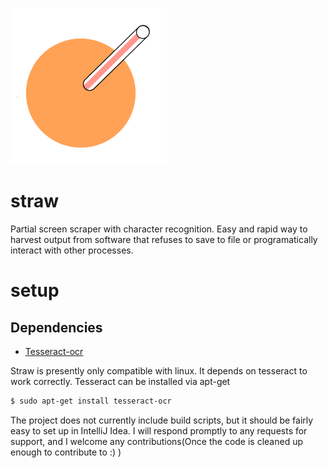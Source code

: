 ![alt text](https://github.com/balisujohn/straw/blob/master/strawlogoicon.png "logo")


# straw
Partial screen scraper with character recognition. Easy and rapid way to harvest output from software that refuses to save to file or programatically interact with other processes.

# setup
## Dependencies
* [Tesseract-ocr](https://github.com/tesseract-ocr/tesseract)

Straw is presently only compatible with linux. It depends on tesseract to work correctly. Tesseract can be installed via apt-get

```bash
$ sudo apt-get install tesseract-ocr
```

The project does not currently include build scripts, but it should be fairly easy to set up in IntelliJ Idea. I will respond promptly to any requests for support, and I welcome any contributions(Once the code is cleaned up enough to contribute to :) )
